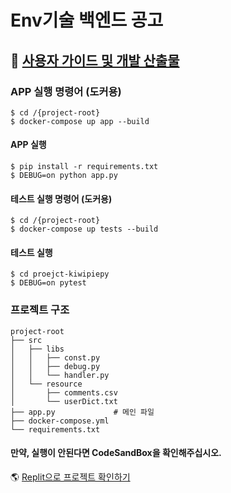 # Env기술 백엔드 공고

## 📖 [사용자 가이드 및 개발 산출물](https://docs.google.com/document/d/11kZqcgO5hj7WdrPIEkNJb-CIvaZipfpZZrm1cA8tIBg/edit?usp=sharing)


### APP 실행 명령어 (도커용)
```
$ cd /{project-root}
$ docker-compose up app --build
```
#### APP 실행
```
$ pip install -r requirements.txt
$ DEBUG=on python app.py
```


#### 테스트 실행 명령어 (도커용)
```
$ cd /{project-root}
$ docker-compose up tests --build
```
#### 테스트 실행
```
$ cd proejct-kiwipiepy
$ DEBUG=on pytest
```


### 프로젝트 구조

```
project-root
├── src
│   ├── libs
│   │   ├── const.py
│   │   ├── debug.py
│   │   └── handler.py
│   └── resource
│       ├── comments.csv
│       └── userDict.txt
├── app.py             # 메인 파일
├── docker-compose.yml
└── requirements.txt
```

#### 만약, 실행이 안된다면 CodeSandBox을 확인해주십시오.
🌎 [Replit으로 프로젝트 확인하기](https://replit.com/join/kqzsxynego-havingdlrow)
